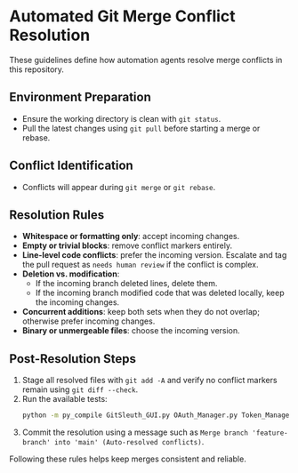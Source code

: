 # Automated Git Merge Conflict Resolution

These guidelines define how automation agents resolve merge conflicts in this repository.

## Environment Preparation
- Ensure the working directory is clean with `git status`.
- Pull the latest changes using `git pull` before starting a merge or rebase.

## Conflict Identification
- Conflicts will appear during `git merge` or `git rebase`.

## Resolution Rules
- **Whitespace or formatting only**: accept incoming changes.
- **Empty or trivial blocks**: remove conflict markers entirely.
- **Line-level code conflicts**: prefer the incoming version. Escalate and tag the pull request as `needs human review` if the conflict is complex.
- **Deletion vs. modification**:
  - If the incoming branch deleted lines, delete them.
  - If the incoming branch modified code that was deleted locally, keep the incoming changes.
- **Concurrent additions**: keep both sets when they do not overlap; otherwise prefer incoming changes.
- **Binary or unmergeable files**: choose the incoming version.

## Post-Resolution Steps
1. Stage all resolved files with `git add -A` and verify no conflict markers remain using `git diff --check`.
2. Run the available tests:
   ```bash
   python -m py_compile GitSleuth_GUI.py OAuth_Manager.py Token_Manager.py GitSleuth.py GitSleuth_API.py
   ```
3. Commit the resolution using a message such as `Merge branch 'feature-branch' into 'main' (Auto-resolved conflicts)`.

Following these rules helps keep merges consistent and reliable.
